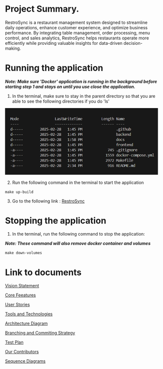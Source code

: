 # Project Summary.
RestroSync is a restaurant management system designed to streamline daily operations, enhance customer experience, and optimize business performance. By integrating table management, order processing, menu control, and sales analytics, RestroSync helps restaurants operate more efficiently while providing valuable insights for data-driven decision-making.

# Running the application
***Note: Make sure 'Docker' application is running in the background before starting step 1 and stays on until you use close the application.***
1. In the terminal, make sure to stay in the parent directory so that you are able to see the following directories if you do 'ls'

![ls pictures](docs/ls.png)

2. Run the following command in the terminal to start the application
   
```{bash}
make up-build
```

3. Go to the following link :
[RestroSync](http://localhost:8017)

# Stopping the application
1. In the terminal, run the following command to stop the application:

***Note: These command will also remove docker container and volumes***

```{bash}
make down-volumes
```

# Link to documents
[Vision Statement](docs/Vision_Statement.md#vision-statement)

[Core Feeatures](docs/Core_Features.md#core-features)

[User Stories](docs/User_Stories.md#user-stories)

[Tools and Technologies](docs/Technologies.md#technologies)

[Architecture Diagram](docs/Architecture_Diagrams/Architecture_Diagram_v2.png)

[Branching and Commiting Strategy](docs/Branching-and-Commiting-strategy.md#branching)

[Test Plan](docs/RestroSync_Test_Plan.pdf)

[Our Contributors](docs/Contributors.md)

[Sequence Diagrams](docs/Sequence%20Diagrams/SequenceDiagrams.md)
